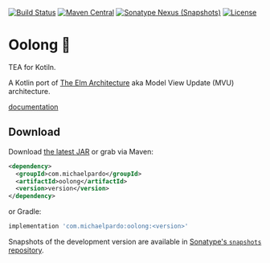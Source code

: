 [![Build Status](https://img.shields.io/travis/pardom/oolong.svg)](https://travis-ci.org/pardom/oolong/)
[![Maven Central](https://img.shields.io/maven-central/v/com.michaelpardo/oolong.svg)](#download)
[![Sonatype Nexus (Snapshots)](https://img.shields.io/nexus/s/https/oss.sonatype.org/com.michaelpardo/oolong.svg)](#download)
[![License](https://img.shields.io/github/license/pardom/oolong.svg)](LICENSE.md)

Oolong 🍵 
=========

TEA for Kotiln.

A Kotlin port of [The Elm Architecture][1] aka Model View Update (MVU) architecture.

[documentation][3]

Download
--------

Download [the latest JAR][2] or grab via Maven:
```xml
<dependency>
  <groupId>com.michaelpardo</groupId>
  <artifactId>oolong</artifactId>
  <version>version</version>
</dependency>
```
or Gradle:
```groovy
implementation 'com.michaelpardo:oolong:<version>'
```

Snapshots of the development version are available in [Sonatype's `snapshots` repository][snap].

[1]: https://guide.elm-lang.org/architecture/
[2]: https://search.maven.org/remote_content?g=com.michaelpardo&a=oolong&v=LATEST
[3]: docs/oolong/index.md
[snap]: https://oss.sonatype.org/content/repositories/snapshots/
